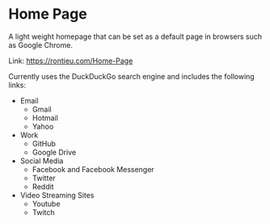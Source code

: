 # Home Page

A light weight homepage that can be set as a default page in browsers such as Google Chrome.

Link: https://rontieu.com/Home-Page

Currently uses the DuckDuckGo search engine and includes the following links:
- Email
  - Gmail
  - Hotmail
  - Yahoo
- Work
  - GitHub
  - Google Drive
- Social Media
  - Facebook and Facebook Messenger
  - Twitter
  - Reddit
- Video Streaming Sites
  - Youtube
  - Twitch
